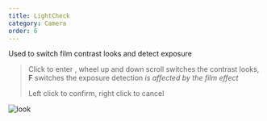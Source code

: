 ```yaml
---
title: LightCheck
category: Camera
order: 6
---
```


Used to switch film contrast looks and detect exposure

> Click to enter , wheel up and down scroll  switches the contrast looks, **F** switches the exposure detection *is affected by the film effect*
>
> Left click to confirm, right click to cancel

![look](../../uploads/look.gif)